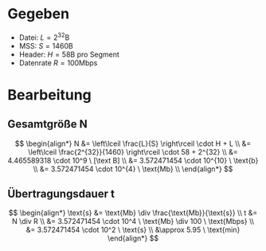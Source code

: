 # Gegeben

- Datei: $L = 2^{32} \text{B}$
- MSS: $S = 1460 \text{B}$
- Header: $H = 58 \text{B}$ pro Segment
- Datenrate $R = 100 \text{Mbps}$

# Bearbeitung

## Gesamtgröße N

$$
\begin{align*}
	N &= \left\lceil \frac{L}{S} \right\rceil \cdot H + L \\
	&= \left\lceil \frac{2^{32}}{1460} \right\rceil \cdot
	58 + 2^{32} \\
	&= 4.465589318 \cdot 10^9 \ [\text B] \\
	&= 3.572471454 \cdot 10^{10} \ \text{b} \\
	&= 3.572471454 \cdot 10^{4} \ \text{Mb} \\
\end{align*}
$$

##  Übertragungsdauer t

$$
\begin{align*}
	\text{s} &= \text{Mb} \div \frac{\text{Mb}}{\text{s}} \\
	t &= N \div R \\
	&= 3.572471454 \cdot 10^4 \ \text{Mb} \div 100 \ \text{Mbps} \\
	&= 3.572471454 \cdot 10^2 \ \text{s} \\
	&\approx 5.95 \ \text{min}
\end{align*}
$$
